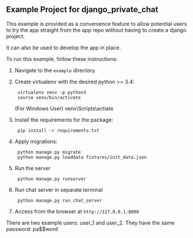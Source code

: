 ## Example Project for django_private_chat

This example is provided as a convenience feature to allow potential users to try the app straight from the app repo without having to create a django project.

It can also be used to develop the app in place.

To run this example, follow these instructions:

1. Navigate to the `example` directory
2. Create virtualenv with the desired python >= 3.4:

        virtualenv venv -p python3
        source venv/bin/activate
	(For Windows User)
	venv\Scripts\actiate
        
3. Install the requirements for the package:
		
		pip install -r requirements.txt
		
4. Apply migrations:
		
		python manage.py migrate
		python manage.py loaddata fixtures/init_data.json
		
5. Run the server

		python manage.py runserver
		
6. Run chat server in separate terminal
        
        python manage.py run_chat_server
7. Access from the browser at `http://127.0.0.1:8000`

There are two example users: user_1 and user_2. They have the same password: pa$$word
